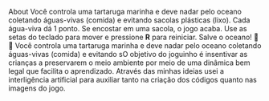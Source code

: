 About
Você controla uma tartaruga marinha e deve nadar pelo oceano coletando águas-vivas (comida) e evitando sacolas plásticas (lixo). Cada água-viva dá 1 ponto. Se encostar em uma sacola, o jogo acaba. Use as setas do teclado para mover e pressione **R** para reiniciar. Salve o oceano! 🌊🐢
Você controla uma tartaruga marinha e deve nadar pelo oceano coletando águas-vivas (comida) e evitando sO objetivo do joguinho é insentivar as crianças a preservarem o meio ambiente por meio de uma dinâmica bem legal que facilita o aprendizado.
Através das minhas ideias usei a interligência artificial para auxiliar tanto na criação dos códigos quanto nas imagens do jogo.
